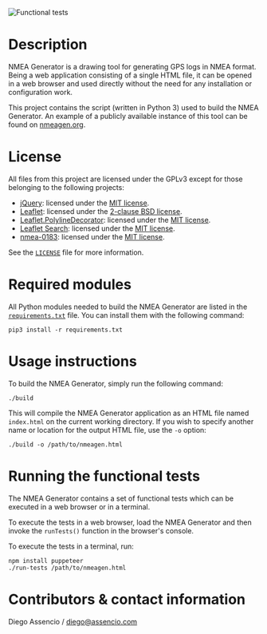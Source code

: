 ![Functional tests](https://github.com/dassencio/nmeagen/workflows/Functional%20tests/badge.svg)

# Description

NMEA Generator is a drawing tool for generating GPS logs in NMEA format. Being
a web application consisting of a single HTML file, it can be opened in a web
browser and used directly without the need for any installation or configuration
work.

This project contains the script (written in Python 3) used to build the
NMEA Generator. An example of a publicly available instance of this tool can be
found on [nmeagen.org](https://nmeagen.org).

# License

All files from this project are licensed under the GPLv3 except for those
belonging to the following projects:

- [jQuery](https://jquery.com/): licensed under the
  [MIT license](https://github.com/jquery/jquery/blob/master/LICENSE.txt).
- [Leaflet](https://leafletjs.com/): licensed under the
  [2-clause BSD license](https://github.com/Leaflet/Leaflet/blob/master/LICENSE).
- [Leaflet.PolylineDecorator](https://github.com/bbecquet/Leaflet.PolylineDecorator):
  licensed under the [MIT license](https://github.com/bbecquet/Leaflet.PolylineDecorator/blob/master/LICENSE).
- [Leaflet Search](https://github.com/stefanocudini/leaflet-search): licensed
  under the [MIT license](https://github.com/stefanocudini/leaflet-search/blob/master/license.txt).
- [nmea-0183](https://github.com/nherment/node-nmea): licensed under the
  [MIT license](https://github.com/nherment/node-nmea/blob/master/LICENSE).

See the [`LICENSE`](https://github.com/dassencio/nmeagen/tree/master/LICENSE)
file for more information.

# Required modules

All Python modules needed to build the NMEA Generator are listed in the
[`requirements.txt`](https://github.com/dassencio/nmeagen/tree/master/requirements.txt)
file. You can install them with the following command:

    pip3 install -r requirements.txt

# Usage instructions

To build the NMEA Generator, simply run the following command:

    ./build

This will compile the NMEA Generator application as an HTML file named
`index.html` on the current working directory. If you wish to specify another
name or location for the output HTML file, use the `-o` option:

    ./build -o /path/to/nmeagen.html

# Running the functional tests

The NMEA Generator contains a set of functional tests which can be executed in
a web browser or in a terminal.

To execute the tests in a web browser, load the NMEA Generator and then
invoke the `runTests()` function in the browser's console.

To execute the tests in a terminal, run:

    npm install puppeteer
    ./run-tests /path/to/nmeagen.html

# Contributors & contact information

Diego Assencio / diego@assencio.com
